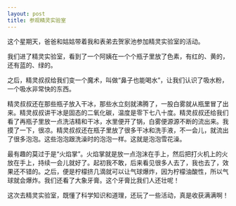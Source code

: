 ```yaml
---
layout: post
title: 参观精灵实验室
---
```



这个星期天，爸爸和姑姑带着我和表弟去贺家池参加精灵实验室的活动。

我们进了精灵实验室，看到了一个阿姨在一个个瓶子里放了色素，有红的、黄的，还有蓝的、绿的。

之后，精灵叔叔给我们变一个魔术，叫做“鼻子也能喝水”，让我们认识了吸水粉，一个吸水非常快的东西。

精灵叔叔还在那些瓶子放入干冰，那些水立刻就沸腾了，一股白雾就从瓶里冒了出来。精灵叔叔讲干冰是固态的二氧化碳，温度是零下七八十度。精灵叔叔还给我们看了再瓶子里放一点洗洁精和干冰，水里便开了锅，白雾便源源不断的流出来。我摸了一下，很凉。精灵叔叔还在瓶子里放了很多干冰和洗手液，不一会儿，就流出了很多泡泡。这些泡泡跟洗澡时的泡泡一样。这就是泡泡雪花澡。

最有趣的莫过于是“火焰掌”。火焰掌就是放一点泡沫在手上，然后把打火机上的火放在手上，持续一会儿就好了。起初我不敢，后来看见很多人去了，我也去了，效果还不错的。之后，便是柠檬挤几滴就可以让气球爆炸，因为柠檬油酸性，所以气球就会爆炸。我们还看了大象牙膏。这个牙膏比我们人还壮呢！

这次去精灵实验室，既懂了科学知识和道理，还玩了一些活动，真是收获满满啊！

